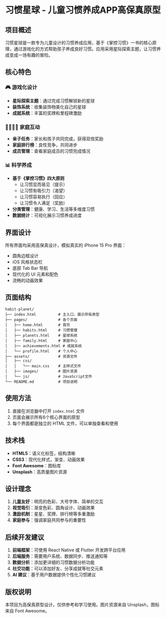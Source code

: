 # 习惯星球 - 儿童习惯养成APP高保真原型

## 项目概述

习惯星球是一款专为儿童设计的习惯养成应用，基于《掌控习惯》一书的核心原理，通过游戏化的方式帮助孩子养成良好习惯。应用采用星际探索主题，让习惯养成变成一场有趣的冒险。

## 核心特色

### 🎮 游戏化设计
- **星际探索主题**：通过完成习惯解锁新的星球
- **装饰系统**：收集装饰物美化自己的星球
- **成就系统**：丰富的奖牌和里程碑激励

### 👨‍👩‍👧‍👦 家庭互动
- **亲子任务**：家长和孩子共同完成，获得双倍奖励
- **家庭排行榜**：良性竞争，共同进步
- **成员管理**：查看家庭成员的习惯完成情况

### 📊 科学养成
- **基于《掌控习惯》四大原则**
  - 让习惯显而易见（提示）
  - 让习惯有吸引力（渴望）
  - 让习惯容易执行（回应）
  - 让习惯令人满足（奖励）
- **分类管理**：健康、学习、生活等多维度习惯
- **数据统计**：可视化展示习惯养成进度

## 界面设计

所有界面均采用高保真设计，模拟真实的 iPhone 15 Pro 界面：
- 圆角边框设计
- iOS 风格状态栏
- 底部 Tab Bar 导航
- 现代化的 UI 元素和配色
- 流畅的动画效果

## 页面结构

```
habit-planet/
├── index.html          # 主入口，展示所有原型
├── pages/              # 各个页面
│   ├── home.html       # 首页
│   ├── habits.html     # 习惯管理
│   ├── planets.html    # 星球系统
│   ├── family.html     # 家庭中心
│   ├── achievements.html # 成就系统
│   └── profile.html    # 个人中心
├── assets/             # 资源文件
│   ├── css/
│   │   └── main.css    # 主样式文件
│   ├── images/         # 图片资源
│   └── js/             # JavaScript文件
└── README.md           # 项目说明
```

## 使用方法

1. 直接在浏览器中打开 `index.html` 文件
2. 页面会展示所有6个核心界面的原型
3. 每个界面都是独立的 HTML 文件，可以单独查看和使用

## 技术栈

- **HTML5**：语义化标签，结构清晰
- **CSS3**：现代化样式，渐变、动画效果
- **Font Awesome**：图标库
- **Unsplash**：高质量图片资源

## 设计理念

1. **儿童友好**：明亮的色彩、大号字体、简单的交互
2. **视觉吸引**：渐变色彩、圆角设计、动画效果
3. **激励机制**：星星、奖牌、排行榜等多重激励
4. **家庭参与**：强调家庭共同参与的重要性

## 后续开发建议

1. **前端框架**：可使用 React Native 或 Flutter 开发跨平台应用
2. **后端服务**：需要用户系统、数据同步、推送通知等
3. **数据分析**：添加更详细的习惯数据分析功能
4. **社交功能**：可以添加好友、分享成就等社交元素
5. **AI 建议**：基于用户数据提供个性化习惯建议

## 版权说明

本项目为高保真原型设计，仅供参考和学习使用。图片资源来自 Unsplash，图标来自 Font Awesome。 